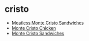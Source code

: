 # cristo

 * [Meatless Monte Cristo Sandwiches](index/m/meatless-monte-cristo-sandwiches-100953.json)
 * [Monte Cristo Chicken](index/m/monte-cristo-chicken-238647.json)
 * [Monte Cristo Sandwiches](index/m/monte-cristo-sandwiches-237911.json)
